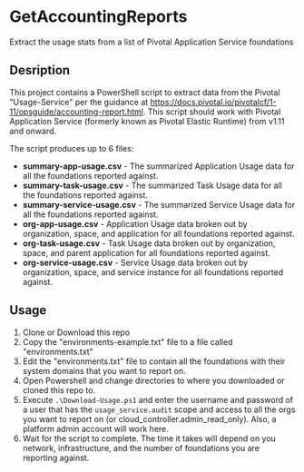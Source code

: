 # GetAccountingReports
Extract the usage stats from a list of Pivotal Application Service foundations

## Desription
This project contains a PowerShell script to extract data from the Pivotal "Usage-Service" per the guidance at https://docs.pivotal.io/pivotalcf/1-11/opsguide/accounting-report.html.  This script should work with Pivotal Application Service (formerly known as Pivotal Elastic Runtime) from v1.11 and onward.

The script produces up to 6 files:
* __summary-app-usage.csv__ - The summarized Application Usage data for all the foundations reported against.
* __summary-task-usage.csv__ - The summarized Task Usage data for all the foundations reported against.
* __summary-service-usage.csv__ - The summarized Service Usage data for all the foundations reported against.
* __org-app-usage.csv__ - Application Usage data broken out by organization, space, and application for all foundations reported against.
* __org-task-usage.csv__ - Task Usage data broken out by organization, space, and parent application for all foundations reported against.
* __org-service-usage.csv__ - Service Usage data broken out by organization, space, and service instance for all foundations reported against.

## Usage
1. Clone or Download this repo
2. Copy the "environments-example.txt" file to a file called "environments.txt"
3. Edit the "environments.txt" file to contain all the foundations with their system domains that you want to report on.
4. Open Powershell and change directories to where you downloaded or cloned this repo to.
5. Execute `.\Download-Usage.ps1` and enter the username and password of a user that has the `usage_service.audit` scope and access to all the orgs you want to report on (or cloud_controller.admin_read_only).  Also, a platform admin account will work here.
6. Wait for the script to complete.  The time it takes will depend on you network, infrastructure, and the number of foundations you are reporting against.
